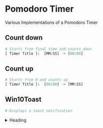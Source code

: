 # Pomodoro Timer
Various Implementations of a Pomodoro Timer

## Count down

```python
# Starts from final time and counts down
[ Timer Title ]:  [MM:SS] -> [00:00]
```


## Count up

```python
# Starts from 0 and counts up
[ Timer Title ]:  [00:00] -> [MM:SS] 
```

## Win10Toast

```python
# Displays a toast notification
```

<details>
<summary>Heading</summary>

some detail
</details>

<!-- This is a test, no need to translate -->

